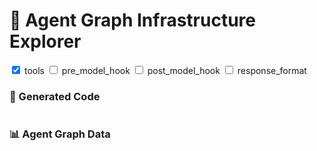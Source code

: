 # 🧠 Agent Graph Infrastructure Explorer

<div class="agent-toggle">
  <label><input type="checkbox" id="tools" checked> tools</label>
  <label><input type="checkbox" id="pre_model_hook"> pre_model_hook</label>
  <label><input type="checkbox" id="post_model_hook"> post_model_hook</label>
  <label><input type="checkbox" id="response_format"> response_format</label>
</div>

### 🧾 Generated Code

<div class="language-python highlight">
  <pre><code id="agent-code"></code></pre>
</div>

### 📊 Agent Graph Data

<div class="mermaid" id="agent-graph"></div>

<script src="https://unpkg.com/mermaid@11.6.0/dist/mermaid.min.js"></script>

<script>
mermaid.initialize({ startOnLoad: false });

let graphData = {};

function getKey() {
  return [
    document.getElementById("response_format").checked ? "1" : "0",
    document.getElementById("post_model_hook").checked ? "1" : "0",
    document.getElementById("pre_model_hook").checked ? "1" : "0",
    document.getElementById("tools").checked ? "1" : "0"
  ].join("");
}

function generateCodeSnippet({ tools, pre, post, response }) {
  const lines = [];

  // Imports
  lines.push("from langgraph.prebuilt import create_react_agent");
  lines.push("from langchain_openai import ChatOpenAI");

  if (response) lines.push("from pydantic import BaseModel");

  lines.push("");

  lines.push('model = ChatOpenAI("o4-mini")\n');

  if (tools) {
    lines.push("def tool() -> None:");
    lines.push('    """Testing tool."""');
    lines.push("    ...\n");
  }

  if (pre) {
    lines.push("def pre_model_hook() -> None:");
    lines.push('    """Pre-model hook."""');
    lines.push("    ...\n");
  }

  if (post) {
    lines.push("def post_model_hook() -> None:");
    lines.push('    """Post-model hook."""');
    lines.push("    ...\n");
  }

  if (response) {
    lines.push("class ResponseFormat(BaseModel):");
    lines.push('    """Response format for the agent."""');
    lines.push("    result: str\n");
  }

  lines.push("agent = create_react_agent(");
  lines.push("    model,");

  if (tools) lines.push("    tools=[tool],");
  if (pre) lines.push("    pre_model_hook=pre_model_hook,");
  if (post) lines.push("    post_model_hook=post_model_hook,");
  if (response) lines.push("    response_format=ResponseFormat,");

  lines.push(")");

  return lines.join("\n");
}

async function render() {
  const key = getKey();
  const graph = graphData[key] || "graph TD;\n  A --> B;";
  const codeContainer = document.getElementById("agent-code");
  const graphContainer = document.getElementById("agent-graph");

  const flags = {
    tools: document.getElementById("tools").checked,
    pre: document.getElementById("pre_model_hook").checked,
    post: document.getElementById("post_model_hook").checked,
    response: document.getElementById("response_format").checked
  };

  codeContainer.textContent = generateCodeSnippet(flags);

  // const { svg } = await mermaid.render('agent-graph', graph);
  // console.log(svg);
  // console.log(graph);
  // console.log(graphContainer)
  graphContainer.innerHTML = graph;
  graphContainer.removeAttribute("data-processed");
  await mermaid.run({
    nodes: [graphContainer],
  });
}

window.addEventListener("DOMContentLoaded", async () => {
  try {
    const response = await fetch("./assets/react-agent-graphs.json");
    graphData = await response.json();
    render().catch(console.error);

    document.querySelectorAll(".agent-toggle input").forEach((input) => {
      input.addEventListener("change", () => render().catch(console.error));
    });
  } catch (err) {
    console.error("Failed to load graphData.json:", err);
  }
});
</script>